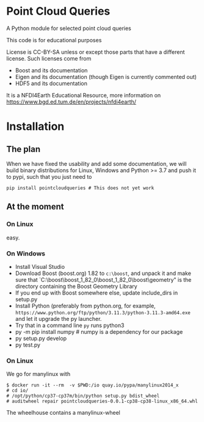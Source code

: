# Point Cloud Queries
A Python module for selected point cloud queries

This code is for educational purposes

License is CC-BY-SA unless or except those parts that have a different license.
Such licenses come from

- Boost and its documentation
- Eigen and its documentation (though Eigen is currently commented out)
- HDF5 and its documentation

It is a NFDI4Earth Educational Resource, more information on https://www.bgd.ed.tum.de/en/projects/nfdi4earth/

# Installation

## The plan
When we have fixed the usability and add some documentation, we will build binary distributions for Linux,  Windows and Python >= 3.7 and push it to pypi,
such that you just need to
```
pip install pointcloudqueries # This does not yet work
```

## At the moment
### On Linux
easy.
### On Windows
- Install Visual Studio
- Download Boost (boost.org) 1.82 to `c:\boost`, and unpack it and make sure that `C:\boost\boost_1_82_0\boost_1_82_0\boost\geometry" is the directory containing the Boost Geometry Library
- If you end up with Boost somewhere else, update include_dirs in setup.py
- Install Python (preferably from python.org, for example, `https://www.python.org/ftp/python/3.11.3/python-3.11.3-amd64.exe` and let it upgrade the py launcher.
- Try that in a command line `py` runs python3
- py -m pip install numpy # numpy is a dependency for our package
- py setup.py develop
- py test.py

### On Linux
We go for manylinux with 
```
$ docker run -it --rm  -v $PWD:/io quay.io/pypa/manylinux2014_x
# cd io/
# /opt/python/cp37-cp37m/bin/python setup.py bdist_wheel
# auditwheel repair pointcloudqueries-0.0.1-cp38-cp38-linux_x86_64.whl
```
The wheelhouse contains a manylinux-wheel
